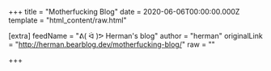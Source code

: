 
+++
title = "Motherfucking Blog"
date = 2020-06-06T00:00:00.000Z
template = "html_content/raw.html"

[extra]
feedName = "ᕕ( ᐛ )ᕗ Herman's blog"
author = "herman"
originalLink = "http://herman.bearblog.dev/motherfucking-blog/"
raw = ""

+++

